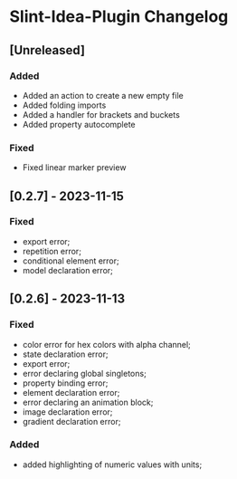 <!-- Keep a Changelog guide -> https://keepachangelog.com -->

# Slint-Idea-Plugin Changelog

## [Unreleased]

### Added
- Added an action to create a new empty file
- Added folding imports
- Added a handler for brackets and buckets
- Added property autocomplete

### Fixed
- Fixed linear marker preview

## [0.2.7] - 2023-11-15

### Fixed
- export error; 
- repetition error; 
- conditional element error; 
- model declaration error;

## [0.2.6] - 2023-11-13

### Fixed
- color error for hex colors with alpha channel;
- state declaration error;
- export error;
- error declaring global singletons;
- property binding error;
- element declaration error;
- error declaring an animation block;
- image declaration error;
- gradient declaration error;

### Added
- added highlighting of numeric values with units;
